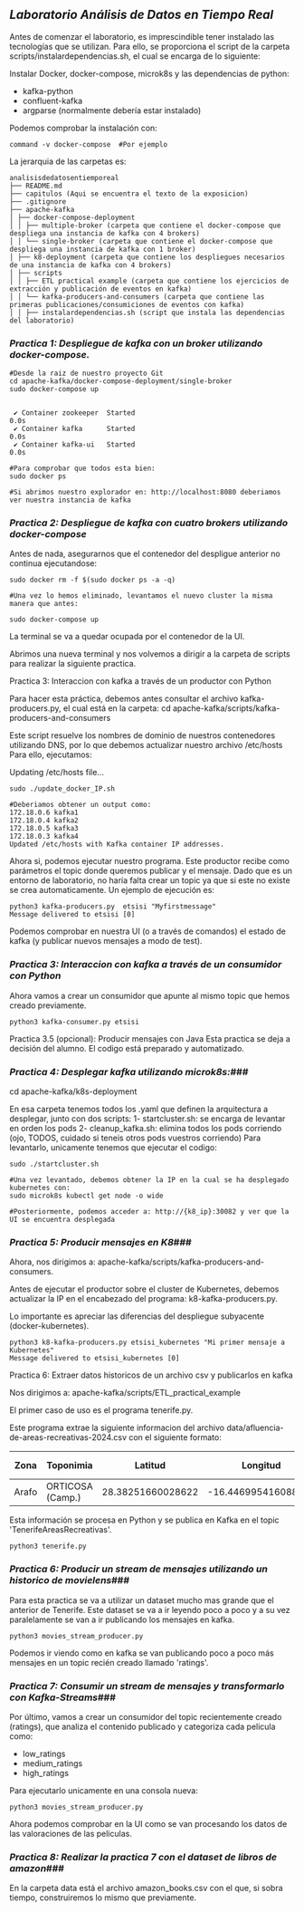 ## ***Laboratorio Análisis de Datos en Tiempo Real***


Antes de comenzar el laboratorio, es imprescindible tener instalado las tecnologías que se utilizan.
Para ello, se proporciona el script de la carpeta scripts/instalardependencias.sh, el cual se encarga de lo siguiente:

Instalar Docker, docker-compose, microk8s y las dependencias de python:
- kafka-python
- confluent-kafka
- argparse (normalmente debería estar instalado)
    
Podemos comprobar la instalación con:
```
command -v docker-compose  #Por ejemplo
```

La jerarquia de las carpetas es:
```
analisisdedatosentiemporeal
├── README.md
├── capitulos (Aqui se encuentra el texto de la exposicion)
├── .gitignore
├── apache-kafka 
│ ├── docker-compose-deployment
│ │ ├── multiple-broker (carpeta que contiene el docker-compose que despliega una instancia de kafka con 4 brokers)
│ │ └── single-broker (carpeta que contiene el docker-compose que despliega una instancia de kafka con 1 broker)
│ ├── k8-deployment (carpeta que contiene los despliegues necesarios de una instancia de kafka con 4 brokers)
│ ├── scripts
│ │ ├── ETL practical example (carpeta que contiene los ejercicios de extracción y publicación de eventos en kafka)
│ │ └── kafka-producers-and-consumers (carpeta que contiene las primeras publicaciones/consumiciones de eventos con kafka)
│ │ ├── instalardependencias.sh (script que instala las dependencias del laboratorio)

```
### ***Practica 1: Despliegue de kafka con un broker utilizando docker-compose.*** ###

```````
#Desde la raiz de nuestro proyecto Git
cd apache-kafka/docker-compose-deployment/single-broker
sudo docker-compose up 


 ✔ Container zookeeper  Started                                                                                                                                                                                       0.0s 
 ✔ Container kafka      Started                                                                                                                                                                                       0.0s 
 ✔ Container kafka-ui   Started                                                                                                                                                                                       0.0s 

#Para comprobar que todos esta bien:
sudo docker ps

#Si abrimos nuestro explorador en: http://localhost:8080 deberiamos ver nuestra instancia de kafka
```````

### ***Practica 2: Despliegue de kafka con cuatro brokers utilizando docker-compose*** ###

Antes de nada, asegurarnos que el contenedor del despligue anterior no continua ejecutandose:
```````
sudo docker rm -f $(sudo docker ps -a -q)

#Una vez lo hemos eliminado, levantamos el nuevo cluster la misma manera que antes:

sudo docker-compose up
```````
La terminal se va a quedar ocupada por el contenedor de la UI.

Abrimos una nueva terminal y nos volvemos a dirigir a la carpeta de scripts para realizar la siguiente practica.

Practica 3: Interaccion con kafka a través de un productor con Python

Para hacer esta práctica, debemos antes consultar el archivo kafka-producers.py, el cual está en la carpeta: 
cd apache-kafka/scripts/kafka-producers-and-consumers

Este script resuelve los nombres de dominio de nuestros contenedores utilizando DNS, por lo que debemos actualizar nuestro archivo /etc/hosts
Para ello, ejecutamos:

Updating /etc/hosts file...
```````
sudo ./update_docker_IP.sh

#Deberiamos obtener un output como:
172.18.0.6 kafka1
172.18.0.4 kafka2
172.18.0.5 kafka3
172.18.0.3 kafka4
Updated /etc/hosts with Kafka container IP addresses.
```````

Ahora si, podemos ejecutar nuestro programa.
Este productor recibe como parámetros el topic donde queremos publicar y el mensaje. Dado que es un entorno de laboratorio, no haría falta crear un topic ya que si este no existe se crea automaticamente. Un ejemplo de ejecución es:

```````
python3 kafka-producers.py  etsisi "Myfirstmessage"
Message delivered to etsisi [0]
```````
Podemos comprobar en nuestra UI (o a través de comandos) el estado de kafka (y publicar nuevos mensajes a modo de test).


### ***Practica 3: Interaccion con kafka a través de un consumidor con Python*** ###

Ahora vamos a crear un consumidor que apunte al mismo topic que hemos creado previamente.
```````
python3 kafka-consumer.py etsisi
```````

Practica 3.5 (opcional): Producir mensajes con Java
Esta practica se deja a decisión del alumno. El codigo está preparado y automatizado.

### ***Practica 4: Desplegar kafka utilizando microk8s:***###

cd apache-kafka/k8s-deployment

En esa carpeta tenemos todos los .yaml que definen la arquitectura a desplegar, junto con dos scripts:
    1- startcluster.sh: se encarga de levantar en orden los pods
    2- cleanup_kafka.sh: elimina todos los pods corriendo (ojo, TODOS, cuidado si teneis otros pods vuestros corriendo)
Para levantarlo, unicamente tenemos que ejecutar el codigo:
```
sudo ./startcluster.sh

#Una vez levantado, debemos obtener la IP en la cual se ha desplegado kubernetes con:
sudo microk8s kubectl get node -o wide

#Posteriormente, podemos acceder a: http://{k8_ip}:30082 y ver que la UI se encuentra desplegada
```

### ***Practica 5: Producir mensajes en K8***###

Ahora, nos dirigimos a: apache-kafka/scripts/kafka-producers-and-consumers.

Antes de ejecutar el productor sobre el cluster de Kubernetes, debemos actualizar la IP en el encabezado del programa: k8-kafka-producers.py.

Lo importante es apreciar las diferencias del despliegue subyacente (docker-kubernetes).

```
python3 k8-kafka-producers.py etsisi_kubernetes "Mi primer mensaje a Kubernetes"
Message delivered to etsisi_kubernetes [0]
```

Practica 6: Extraer datos historicos de un archivo csv y publicarlos en kafka

Nos dirigimos a: apache-kafka/scripts/ETL_practical_example

El primer caso de uso es el programa tenerife.py.

Este programa extrae la siguiente informacion del archivo data/afluencia-de-areas-recreativas-2024.csv con el siguiente formato:

| Zona   | Toponimia             | Latitud          | Longitud           | Tipo de Actividad         | Fecha de Inicio       | Fecha de Fin         | Cantidad | Unidad   |
|--------|-----------------------|------------------|--------------------|--------------------------|-----------------------|----------------------|----------|----------|
| Arafo  | ORTICOSA (Camp.)      | 28.38251660028622| -16.446995416088964| Campamento, Aula, Centro | 2024-01-20T11:00:00   | 2024-01-21T16:00:00  | 20       | PERSONA  |


Esta información se procesa en Python y se publica en Kafka en el topic 'TenerifeAreasRecreativas'.
```
python3 tenerife.py
```

### ***Practica 6: Producir un stream de mensajes utilizando un historico de movielens***###

Para esta practica se va a utilizar un dataset mucho mas grande que el anterior de Tenerife. Este dataset se va a ir leyendo poco a poco y a su vez paralelamente se van a ir publicando los mensajes en kafka.
```
python3 movies_stream_producer.py
```
Podemos ir viendo como en kafka se van publicando poco a poco más mensajes en un topic recién creado llamado 'ratings'.

### ***Practica 7: Consumir un stream de mensajes y transformarlo con Kafka-Streams***###

Por último, vamos a crear un consumidor del topic recientemente creado (ratings), que analiza el contenido publicado y categoriza cada pelicula como:
- low_ratings
- medium_ratings
- high_ratings

Para ejecutarlo unicamente en una consola nueva:
```
python3 movies_stream_producer.py
```

Ahora podemos comprobar en la UI como se van procesando los datos de las valoraciones de las peliculas.

### ***Practica 8: Realizar la practica 7 con el dataset de libros de amazon***###

En la carpeta data está el archivo amazon_books.csv con el que, si sobra tiempo, construiremos lo mismo que previamente.



